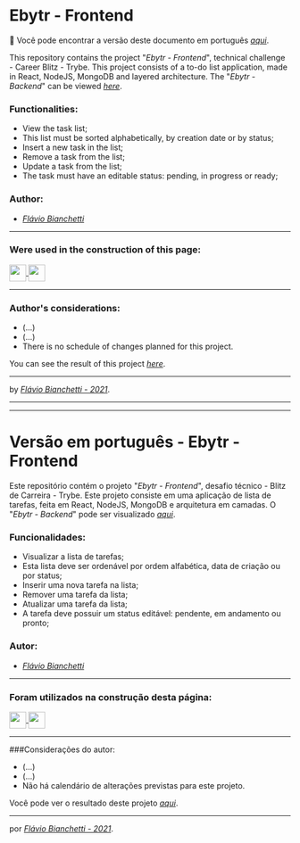 # Ebytr - Frontend

:rotating_light: Você pode encontrar a versão deste documento em português _[aqui](#versão-em-português---ebytr---frontend)_.

This repository contains the project "_Ebytr - Frontend_", technical challenge - Career Blitz - Trybe. This project consists of a to-do list application, made in React, NodeJS, MongoDB and layered architecture.
The "_Ebytr - Backend_" can be viewed _[here]()_.


### Functionalities:
- View the task list;
- This list must be sorted alphabetically, by creation date or by status;
- Insert a new task in the list;
- Remove a task from the list;
- Update a task from the list;
- The task must have an editable status: pending, in progress or ready;

### Author:

- _[Flávio Bianchetti](https://www.linkedin.com/in/flaviobianchetti/)_

---

### Were used in the construction of this page:

<section>
  <a
    href="https://developer.mozilla.org/en-US/docs/Web/HTML"
    target="_blank">
    <img
      align="center"
      height="30"
      src="https://img.shields.io/badge/HTML5-E34F26?style=for-the-badge&logo=html5&logoColor=white"
    />
  </a>
  <a
    href="https://developer.mozilla.org/en-US/docs/Web/CSS"
    target="_blank">
    <img
      align="center"
      height="30"
      src="https://img.shields.io/badge/CSS-239120?&style=for-the-badge&logo=css3&logoColor=white"
    />
  </a>
</section>

---

### Author's considerations:

- (...)
- (...)
- There is no schedule of changes planned for this project.

You can see the result of this project _[here]()_.

---

by _[Flávio Bianchetti - 2021](https://github.com/flavio-bianchetti)_.

---
---

# Versão em português - Ebytr - Frontend

Este repositório contém o projeto "_Ebytr - Frontend_", desafio técnico - Blitz de Carreira - Trybe. Este projeto consiste em uma aplicação de lista de tarefas, feita em React, NodeJS, MongoDB e arquitetura em camadas.
O "_Ebytr - Backend_" pode ser visualizado _[aqui]()_.


### Funcionalidades: 
- Visualizar a lista de tarefas;
- Esta lista deve ser ordenável por ordem alfabética, data de criação ou por status;
- Inserir uma nova tarefa na lista;
- Remover uma tarefa da lista;
- Atualizar uma tarefa da lista;
- A tarefa deve possuir um status editável: pendente, em andamento ou pronto;

### Autor:

- _[Flávio Bianchetti](https://www.linkedin.com/in/flaviobianchetti/)_

---
### Foram utilizados na construção desta página:

<section>
  <a
    href="https://developer.mozilla.org/en-US/docs/Web/HTML"
    target="_blank">
    <img
      align="center"
      height="30"
      src="https://img.shields.io/badge/HTML5-E34F26?style=for-the-badge&logo=html5&logoColor=white"
    />
  </a>
  <a
    href="https://developer.mozilla.org/en-US/docs/Web/CSS"
    target="_blank">
    <img
      align="center"
      height="30"
      src="https://img.shields.io/badge/CSS-239120?&style=for-the-badge&logo=css3&logoColor=white"
    />
  </a>
</section>

---
###Considerações do autor:

- (...)
- (...)
- Não há calendário de alterações previstas para este projeto.

Você pode ver o resultado deste projeto _[aqui]()_.

---

por _[Flávio Bianchetti - 2021](https://github.com/flavio-bianchetti)_.